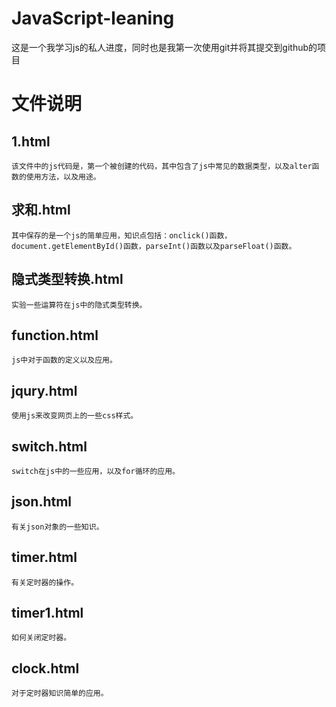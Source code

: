 # JavaScript-leaning
这是一个我学习js的私人进度，同时也是我第一次使用git并将其提交到github的项目
# 文件说明
## 1.html
    该文件中的js代码是，第一个被创建的代码，其中包含了js中常见的数据类型，以及alter函数的使用方法，以及用途。

## 求和.html
    其中保存的是一个js的简单应用，知识点包括：onclick()函数，document.getElementById()函数，parseInt()函数以及parseFloat()函数。

## 隐式类型转换.html
    实验一些运算符在js中的隐式类型转换。

## function.html
    js中对于函数的定义以及应用。

## jqury.html
    使用js来改变网页上的一些css样式。

## switch.html
    switch在js中的一些应用，以及for循环的应用。

## json.html
    有关json对象的一些知识。

## timer.html
    有关定时器的操作。

## timer1.html
    如何关闭定时器。

## clock.html
    对于定时器知识简单的应用。